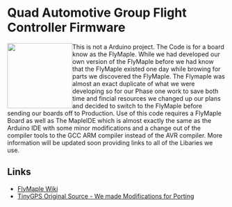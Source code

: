 
<h1>Quad Automotive Group Flight Controller Firmware</h1>
<div style='float: left'><img src='http://www.dfrobot.com/wiki/images/4/42/DFR0188_FlyMaple.jpg' width=150 height=150 /></div>
This is not a Arduino project. The Code is for a board know as the FlyMaple. While we had developed our own version of the FlyMaple before we had know that the FlyMaple existed one day while browing for parts we discovered the FlyMaple. The Flymaple was almost an exact duplicate of what we were developing so for our Phase one work to save both time and fincial resources we changed up our plans and decided to switch to the FlyMaple before sending our boards off to Production. Use of this code requires a FlyMaple Board as well as The MapleIDE which is almost exactly the same as the Arduino IDE with some minor modifications and a change out of the compiler tools to the GCC ARM compiler instead of the AVR compiler. More information will be updated soon providing links to all of the Libaries we use. 

<h2>Links</h2><ul>
<li><a href='http://www.dfrobot.com/wiki/index.php?title=Flymaple_V1.1%28SKU:DFR0188%29'>FlyMaple Wiki</a></li>
<li><a href='http://arduiniana.org/libraries/tinygps/'>TinyGPS Original Source - We made Modifications for Porting</a></li>
</ul>

